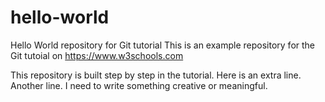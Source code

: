 # hello-world
Hello World repository for Git tutorial
This is an example repository for the Git tutoial on https://www.w3schools.com

This repository is built step by step in the tutorial.
Here is an extra line.
Another line. I need to write something creative or meaningful.

